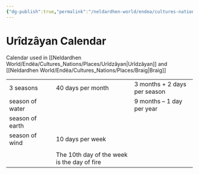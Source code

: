 ```yaml
---
{"dg-publish":true,"permalink":"/neldardhen-world/endea/cultures-nations/cultures/calendars/uridzayan-calendar/"}
---
```


# Urîdzâyan Calendar
Calendar used in [[Neldardhen World/Endëa/Cultures_Nations/Places/Urîdzâyan\|Urîdzâyan]] and [[Neldardhen World/Endëa/Cultures_Nations/Places/Braig\|Braig]]

|                 |     |                                             |                              |
| --------------- | --- | ------------------------------------------- | ---------------------------- |
| 3 seasons       |     | 40 days per month                           | 3 months + 2 days per season |
| season of water |     |                                             | 9 months – 1 day per year    |
| season of earth |     |                                             |                              |
| season of wind  |     | 10 days per week                            |                              |
|                 |     |                                             |                              |
|                 |     | The 10th day of the week is the day of fire |                              |